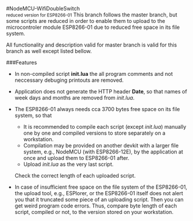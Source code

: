 #NodeMCU-WifiDoubleSwitch<br><small>reduced version for ESP8266-01</small>
This branch follows the master branch, but some scripts are reduced in order to enable them to upload to the microcontroler module ESP8266-01 due to reduced free space in its file system.

All functionality and description valid for master branch is valid for this branch as well except listed bellow.

###Features
- In non-compiled script **init.lua** the all program comments and not neccessary debuging printouts are removed.
- Application does not generate the HTTP header **Date**, so that names of week days and months are removed from *init.lua*.
- The ESP8266-01 always needs cca 3700 bytes free space on its file system, so that
	- It is recommended to compile each script (except *init.lua*) manually one by one and compiled versions to store separately on a workstation.
	- Compilation may be provided on another devkit with a larger file system, e.g., NodeMCU (with ESP8266-12E), by the application at once and upload them to ESP8266-01 after.
	- Upload *init.lua* as the very last script.


	Check the correct length of each uploaded script.


- In case of insufficient free space on the file system of the ESP8266-01, the upload tool, e.g., ESPlorer, or the ESP8266-01 itself does not alert you that it truncated some piece of an uploading script. Then you can get weird program code errors. Thus, compare byte length of each script, compiled or not, to the version stored on your workstation.